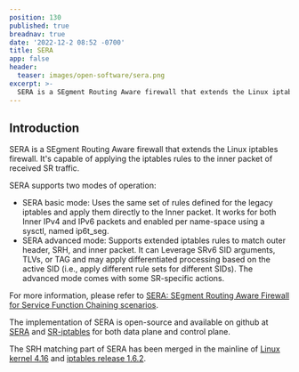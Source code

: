 ```yaml
---
position: 130
published: true
breadnav: true
date: '2022-12-2 08:52 -0700'
title: SERA
app: false
header:
  teaser: images/open-software/sera.png
excerpt: >-
  SERA is a SEgment Routing Aware firewall that extends the Linux iptables firewall. It's capable of applying the iptables rules to the inner packet of received SR traffic. 
---
```


## Introduction

SERA is a SEgment Routing Aware firewall that extends the Linux iptables firewall. It's capable of applying the iptables rules to the inner packet of received SR traffic. 

SERA supports two modes of operation: 
- SERA basic mode: Uses the same set of rules defined for the legacy iptables and apply them directly to the Inner packet. It works for both Inner IPv4 and IPv6 packets and enabled per name-space using a sysctl, named  ip6t_seg.
- SERA advanced mode: Supports extended iptables rules to match outer header, SRH, and inner packet. It can Leverage SRv6 SID arguments, TLVs, or TAG and may apply differentiated processing based on the active SID (i.e., apply different rule sets for different SIDs). The advanced mode comes with some SR-specific actions. 
  
For more information, please refer to [SERA: SEgment Routing Aware Firewall for Service Function Chaining scenarios](http://netgroup.uniroma2.it/Stefano_Salsano/papers/18-ifip-sera-firewall-sfc.pdf).

The implementation of SERA is open-source and available on github at [SERA](https://github.com/SRouting/SERA) and [SR-iptables](https://github.com/SRouting/SR-iptables) for both data plane and control plane. 

The SRH matching part of SERA has been merged in the mainline of [Linux kernel 4.16](http://kernel.ubuntu.com/~kernel-ppa/mainline/v4.16/) and [iptables release 1.6.2](https://www.netfilter.org/projects/iptables/downloads.html).
